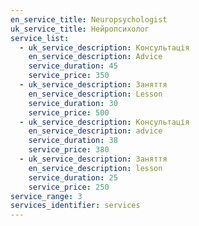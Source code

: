```yaml
---
en_service_title: Neuropsychologist
uk_service_title: Нейропсихолог
service_list:
  - uk_service_description: Консультація
    en_service_description: Advice
    service_duration: 45
    service_price: 350
  - uk_service_description: Заняття
    en_service_description: Lesson
    service_duration: 30
    service_price: 500
  - uk_service_description: Консультація
    en_service_description: advice
    service_duration: 38
    service_price: 380
  - uk_service_description: Заняття
    en_service_description: lesson
    service_duration: 25
    service_price: 250
service_range: 3
services_identifier: services
---
```


